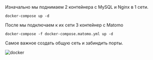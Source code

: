 
Изначально мы поднимаем 2 контейнера с MySQL и Nginx в 1 сети.

```docker-compose up -d```

После мы подключаем к их сети 3 контейнер с Matomo

```docker-compose -f docker-compose.matomo.yml up -d```

Самое важное создать общую сеть и забиндить порты.

![docker](images/docker_reuslt.png)